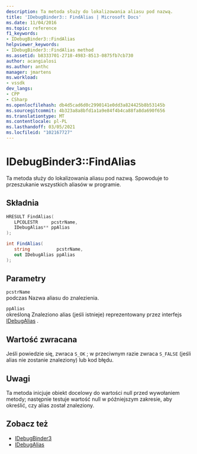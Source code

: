 ```yaml
---
description: Ta metoda służy do lokalizowania aliasu pod nazwą.
title: 'IDebugBinder3:: FindAlias | Microsoft Docs'
ms.date: 11/04/2016
ms.topic: reference
f1_keywords:
- IDebugBinder3::FindAlias
helpviewer_keywords:
- IDebugBinder3::FindAlias method
ms.assetid: b8333701-2718-4983-8513-0875fb7cb730
author: acangialosi
ms.author: anthc
manager: jmartens
ms.workload:
- vssdk
dev_langs:
- CPP
- CSharp
ms.openlocfilehash: db4d5cad6d0c2990141e0dd3a824425b8b53145b
ms.sourcegitcommit: 4b323a8a8bfd1a1a9e84f4b4ca88fa8da690f656
ms.translationtype: MT
ms.contentlocale: pl-PL
ms.lasthandoff: 03/05/2021
ms.locfileid: "102167727"
---
```

# <a name="idebugbinder3findalias"></a>IDebugBinder3::FindAlias
Ta metoda służy do lokalizowania aliasu pod nazwą. Spowoduje to przeszukanie wszystkich aliasów w programie.

## <a name="syntax"></a>Składnia

```cpp
HRESULT FindAlias(
   LPCOLESTR     pcstrName,
   IDebugAlias** ppAlias
);
```

```csharp
int FindAlias(
   string          pcstrName,
   out IDebugAlias ppAlias
);
```

## <a name="parameters"></a>Parametry
`pcstrName`\
podczas Nazwa aliasu do znalezienia.

`ppAlias`\
określoną Znaleziono alias (jeśli istnieje) reprezentowany przez interfejs [IDebugAlias](../../../extensibility/debugger/reference/idebugalias.md) .

## <a name="return-value"></a>Wartość zwracana
 Jeśli powiedzie się, zwraca `S_OK` ; w przeciwnym razie zwraca `S_FALSE` (jeśli alias nie zostanie znaleziony) lub kod błędu.

## <a name="remarks"></a>Uwagi
 Ta metoda inicjuje obiekt docelowy do wartości null przed wywołaniem metody; następnie testuje wartość null w późniejszym zakresie, aby określić, czy alias został znaleziony.

## <a name="see-also"></a>Zobacz też
- [IDebugBinder3](../../../extensibility/debugger/reference/idebugbinder3.md)
- [IDebugAlias](../../../extensibility/debugger/reference/idebugalias.md)
